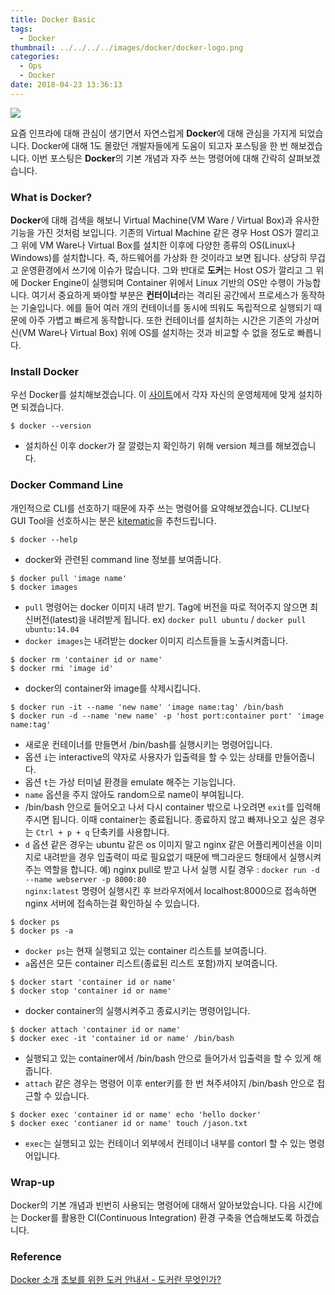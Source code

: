 ```yaml
---
title: Docker Basic
tags:
  - Docker
thumbnail: ../../../../images/docker/docker-logo.png
categories:
  - Ops
  - Docker
date: 2018-04-23 13:36:13
---
```



![](../../../../images/docker/docker-logo.png)


요즘 인프라에 대해 관심이 생기면서 자연스럽게 **Docker**에 대해 관심을 가지게 되었습니다. Docker에 대해 1도 몰랐던 개발자들에게 도움이 되고자 포스팅을 한 번 해보겠습니다. 이번 포스팅은 **Docker**의 기본 개념과 자주 쓰는 명령어에 대해 간락히 살펴보겠습니다.

### What is Docker?

**Docker**에 대해 검색을 해보니 Virtual Machine(VM Ware / Virtual Box)과 유사한 기능을 가진 것처럼 보입니다. 기존의 Virtual Machine 같은 경우 Host OS가 깔리고 그 위에 VM Ware나 Virtual Box를 설치한 이후에 다양한 종류의 OS(Linux나 Windows)를 설치합니다. 즉, 하드웨어를 가상화 한 것이라고 보면 됩니다. 상당히 무겁고 운영환경에서 쓰기에 이슈가 많습니다. 그와 반대로 **도커**는 Host OS가 깔리고 그 위에 Docker Engine이 실행되며 Container 위에서 Linux 기반의 OS만 수행이 가능합니다. 여기서 중요하게 봐야할 부분은 **컨터이너**라는 격리된 공간에서 프로세스가 동작하는 기술입니다. 에를 들어 여러 개의 컨테이너를 동시에 띄워도 독립적으로 실행되기 때문에 아주 가볍고 빠르게 동작합니다. 또한 컨테이너를 설치하는 시간은 기존의 가상머신(VM Ware나 Virtual Box) 위에 OS를 설치하는 것과 비교할 수 없을 정도로 빠릅니다.

### Install Docker

우선 Docker를 설치해보겠습니다. 이 [사이트](https://www.docker.com/community-edition#/download)에서 각자 자신의 운영체제에 맞게 설치하면 되겠습니다.

``` shell
$ docker --version
```

* 설치하신 이후 docker가 잘 깔렸는지 확인하기 위해 version 체크를 해보겠습니다.

### Docker Command Line

개인적으로 CLI를 선호하기 때문에 자주 쓰는 명령어를 요약해보겠습니다. CLI보다 GUI Tool을 선호하시는 분은 [kitematic](https://kitematic.com/)을 추천드립니다.

``` shell
$ docker --help
```

* docker와 관련된 command line 정보를 보여줍니다.

``` shell
$ docker pull 'image name'
$ docker images
```

* <code>pull</code> 명령어는 docker 이미지 내려 받기. Tag에 버전을 따로 적어주지 않으면 최신버전(latest)을 내려받게 됩니다.
ex) <code>docker pull ubuntu</code> / <code>docker pull ubuntu:14.04</code>
* <code>docker images</code>는 내려받는 docker 이미지 리스트들을 노출시켜줍니다.

``` shell
$ docker rm 'container id or name'
$ docker rmi 'image id'
```

* docker의 container와 image를 삭제시킵니다.

``` shell
$ docker run -it --name 'new name' 'image name:tag' /bin/bash
$ docker run -d --name 'new name' -p 'host port:container port' 'image name:tag'
```

* 새로운 컨테이너를 만들면서 /bin/bash를 실행시키는 명령어입니다.
* 옵션 <code>i</code>는 interactive의 약자로 사용자가 입출력을 할 수 있는 상태를 만들어줍니다.
* 옵션 <code>t</code>는 가상 터미널 환경을 emulate 해주는 기능입니다.
* <code>name</code> 옵션을 주지 않아도 random으로 name이 부여됩니다.
* /bin/bash 안으로 들어오고 나서 다시 container 밖으로 나오려면 <code>exit</code>를 입력해주시면 됩니다. 이때 container는 종료됩니다. 종료하지 않고 빠져나오고 싶은 경우는 <code>Ctrl + p + q</code> 단축키를 사용합니다.
* <code>d</code> 옵션 같은 경우는 ubuntu 같은 os 이미지 말고 nginx 같은 어플리케이션을 이미지로 내려받을 경우 입출력이 따로 필요없기 때문에 백그라운드 형태에서 실행시켜주는 역할을 합니다.
예) nginx pull로 받고 나서 실행 시킬 경우 : <code>docker run -d --name webserver -p 8000:80 nginx:latest</code> 명령어 실행시킨 후 브라우저에서 localhost:8000으로 접속하면 nginx 서버에 접속하는걸 확인하실 수 있습니다.

``` shell
$ docker ps
$ docker ps -a
```

* <code>docker ps</code>는 현재 실행되고 있는 container 리스트를 보여줍니다.
* <code>a</code>옵션은 모든 container 리스트(종료된 리스트 포함)까지 보여줍니다.

``` shell
$ docker start 'container id or name'
$ docker stop 'container id or name'
```

* docker container의 실행시켜주고 종료시키는 명령어입니다.

``` shell
$ docker attach 'container id or name'
$ docker exec -it 'container id or name' /bin/bash
```

* 실행되고 있는 container에서 /bin/bash 안으로 들어가서 입출력을 할 수 있게 해줍니다.
* <code>attach</code> 같은 경우는 명령어 이후 enter키를 한 번 쳐주셔야지 /bin/bash 안으로 접근할 수 있습니다.

``` shell
$ docker exec 'container id or name' echo 'hello docker'
$ docker exec 'contianer id or name' touch /jason.txt
```

* <code>exec</code>는 실행되고 있는 컨테이너 외부에서 컨테이너 내부를 contorl 할 수 있는 명령어입니다.

### Wrap-up

Docker의 기본 개념과 빈번히 사용되는 명령어에 대해서 알아보았습니다. 다음 시간에는 Docker를 활용한 CI(Continuous Integration) 환경 구축을 연습해보도록 하겠습니다.

### Reference

[Docker 소개](http://bcho.tistory.com/805)
[초보를 위한 도커 안내서 - 도커란 무엇인가?](https://subicura.com/2017/01/19/docker-guide-for-beginners-1.html)